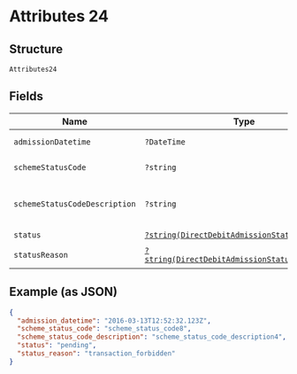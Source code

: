 
# Attributes 24

## Structure

`Attributes24`

## Fields

| Name | Type | Tags | Description | Getter | Setter |
|  --- | --- | --- | --- | --- | --- |
| `admissionDatetime` | `?DateTime` | Optional | - | getAdmissionDatetime(): ?\DateTime | setAdmissionDatetime(?\DateTime admissionDatetime): void |
| `schemeStatusCode` | `?string` | Optional | - | getSchemeStatusCode(): ?string | setSchemeStatusCode(?string schemeStatusCode): void |
| `schemeStatusCodeDescription` | `?string` | Optional | - | getSchemeStatusCodeDescription(): ?string | setSchemeStatusCodeDescription(?string schemeStatusCodeDescription): void |
| `status` | [`?string(DirectDebitAdmissionStatusEnum)`](../../doc/models/direct-debit-admission-status-enum.md) | Optional | - | getStatus(): ?string | setStatus(?string status): void |
| `statusReason` | [`?string(DirectDebitAdmissionStatusReasonEnum)`](../../doc/models/direct-debit-admission-status-reason-enum.md) | Optional | - | getStatusReason(): ?string | setStatusReason(?string statusReason): void |

## Example (as JSON)

```json
{
  "admission_datetime": "2016-03-13T12:52:32.123Z",
  "scheme_status_code": "scheme_status_code8",
  "scheme_status_code_description": "scheme_status_code_description4",
  "status": "pending",
  "status_reason": "transaction_forbidden"
}
```

